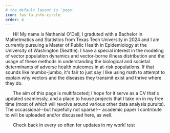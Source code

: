 ```yaml
---
# the default layout is 'page'
icon: fas fa-info-circle
order: 4
---
```


&nbsp;&nbsp;&nbsp;&nbsp;&nbsp;&nbsp;Hi! My name is Nathanial O'Dell, I graduted with a Bachelor in Mathetmatics and Statistics from Texas Tech University in 2024 and I am currently pursuing a Master of Public Health in Epidemiology at the University of Washington (Seattle). I have a special interest in the modeling of vector population dynamics and vector-borne illness distribution and the usage of these methods in understanding the biological and societal determinants of adverse health outcomes in at-risk populations. If that sounds like mumbo-jumbo, it's fair to just say I like using math to attempt to explain why vectors and the diseases they transmit exist and thrive where they do.

&nbsp;&nbsp;&nbsp;&nbsp;&nbsp;&nbsp;The aim of this page is multifaceted; I hope for it serve as a CV that's updated seamlessly, and a place to house projects that I take on in my free time (most of which will revolve around various other data analysis puruits). The occassional--but hopefully not sparse!-- academic paper I contribute to will be uploaded and/or discussed here, as well.

&nbsp;&nbsp;&nbsp;&nbsp;&nbsp;&nbsp;Check back in every so often for updates in my work!
test